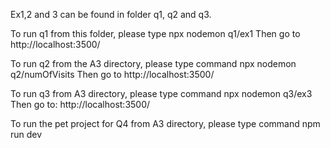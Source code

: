 Ex1,2 and 3 can be found in folder q1, q2 and q3.

To run q1 from this folder, please type
npx nodemon q1/ex1
Then go to http://localhost:3500/

To run q2 from the A3 directory, please type command
npx nodemon q2/numOfVisits
Then go to http://localhost:3500/

To run q3 from A3 directory, please type command
npx nodemon q3/ex3
Then go to: http://localhost:3500/

To run the pet project for Q4 from A3 directory, please type command
npm run dev
